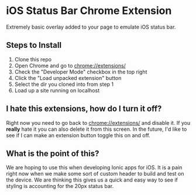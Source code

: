 iOS Status Bar Chrome Extension
==================================

Extremely basic overlay added to your page to emulate iOS status bar.

## Steps to Install

1. Clone this repo
1. Open Chrome and go to [chrome://extensions/](chrome://extensions/)
1. Check the "Developer Mode" checkbox in the top right
1. Click the "Load unpacked extension" button
1. Select the dir you cloned into from step 1
1. Load up a site running on localhost

## I hate this extensions, how do I turn it off?

Right now you need to go back to [chrome://extensions/](chrome://extensions/) and disable it.
If you **really** hate it you can also delete it from this screen.
In the future, I'd like to see if I can make an extension button toggle this on and off.

## What is the point of this?

We are hoping to use this when developing Ionic apps for iOS.
It is a pain right now when we make some sort of custom header to build and test on the device.
We are thinking this gives us a quick and easy way to see if styling is accounting for the 20px status bar.
